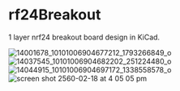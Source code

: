 # rf24Breakout

1 layer nrf24 breakout board design in KiCad.

![14001678_10101006904677212_1793266849_o](https://cloud.githubusercontent.com/assets/3277669/23091981/1c1846b2-f5f4-11e6-9e45-57dd053229f1.jpg)
![14037545_10101006904682202_251224480_o](https://cloud.githubusercontent.com/assets/3277669/23091982/1c192ad2-f5f4-11e6-9521-97f39f01636e.jpg)
![14044915_10101006904697172_1338558578_o](https://cloud.githubusercontent.com/assets/3277669/23091983/1c1992f6-f5f4-11e6-92e3-c5f2db32ac1f.jpg)
![screen shot 2560-02-18 at 4 05 05 pm](https://cloud.githubusercontent.com/assets/3277669/23091984/1c19a2b4-f5f4-11e6-8dc7-e197a2a3e990.png)

